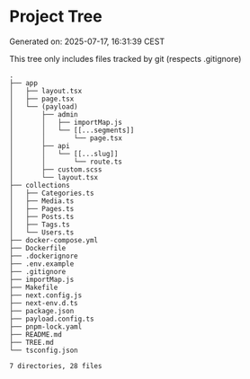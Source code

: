 # Project Tree
Generated on: 2025-07-17, 16:31:39 CEST

This tree only includes files tracked by git (respects .gitignore)

```
.
├── app
│   ├── layout.tsx
│   ├── page.tsx
│   └── (payload)
│       ├── admin
│       │   ├── importMap.js
│       │   └── [[...segments]]
│       │       └── page.tsx
│       ├── api
│       │   └── [[...slug]]
│       │       └── route.ts
│       ├── custom.scss
│       └── layout.tsx
├── collections
│   ├── Categories.ts
│   ├── Media.ts
│   ├── Pages.ts
│   ├── Posts.ts
│   ├── Tags.ts
│   └── Users.ts
├── docker-compose.yml
├── Dockerfile
├── .dockerignore
├── .env.example
├── .gitignore
├── importMap.js
├── Makefile
├── next.config.js
├── next-env.d.ts
├── package.json
├── payload.config.ts
├── pnpm-lock.yaml
├── README.md
├── TREE.md
└── tsconfig.json

7 directories, 28 files
```
